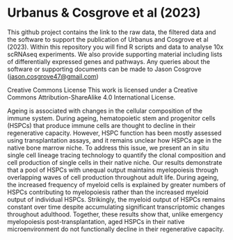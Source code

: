 # Urbanus & Cosgrove et al (2023)

This github project contains the link to the raw data, the filtered data and the software to support the publication of Urbanus and Cosgrove et al (2023). Within this repository you will find R scripts and data to analyse 10x scRNAseq experiments. We also provide supporting material including lists of differentially expressed genes and pathways. Any queries about the software or supporting documents can be made to Jason Cosgrove (jason.cosgrove47@gmail.com)

Creative Commons License
This work is licensed under a Creative Commons Attribution-ShareAlike 4.0 International License.


Ageing is associated with changes in the cellular composition of the immune system. During ageing, hematopoietic stem and progenitor cells (HSPCs) that produce immune cells are thought to decline in their regenerative capacity. However, HSPC function has been mostly assessed using transplantation assays, and it remains unclear how HSPCs age in the native bone marrow niche. To address this issue, we present an in situ single cell lineage tracing technology to quantify the clonal composition and cell production of single cells in their native niche. Our results demonstrate that a pool of HSPCs with unequal output maintains myelopoiesis through overlapping waves of cell production throughout adult life. During ageing, the increased frequency of myeloid cells is explained by greater numbers of HSPCs contributing to myelopoiesis rather than the increased myeloid output of individual HSPCs. Strikingly, the myeloid output of HSPCs remains constant over time despite accumulating significant transcriptomic changes throughout adulthood. Together, these results show that, unlike emergency myelopoiesis post-transplantation, aged HSPCs in their native microenvironment do not functionally decline in their regenerative capacity.
